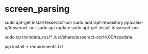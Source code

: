 # screen_parsing

sudo apt-get install tesseract-ocr
sudo add-apt-repository ppa:alex-p/tesseract-ocr
sudo apt update
sudo apt-get install tesseract-ocr

sudo cp traindata_rus/* /usr/share/tesseract-ocr/4.00/tessdata

pip install -r requirements.txt